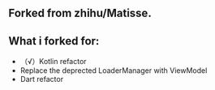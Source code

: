 ## Forked from zhihu/Matisse.

## What i forked for:

+ （√）Kotlin refactor 
+ Replace the deprected LoaderManager with ViewModel
+ Dart refactor
